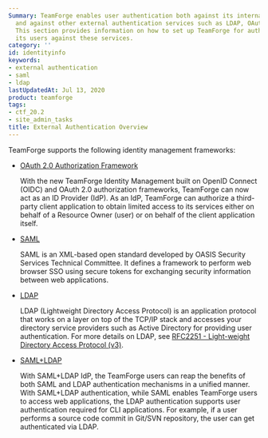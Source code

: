 ```yaml
---
Summary: TeamForge enables user authentication both against its internal database
  and against other external authentication services such as LDAP, OAuth, and SAML.
  This section provides information on how to set up TeamForge for authenticating
  its users against these services.
category: ''
id: identityinfo
keywords:
- external authentication
- saml
- ldap
lastUpdatedAt: Jul 13, 2020
product: teamforge
tags:
- ctf_20.2
- site_admin_tasks
title: External Authentication Overview
---
```


TeamForge supports the following identity management frameworks: 

* [OAuth 2.0 Authorization Framework](./teamforgeoauth)

  With the new TeamForge Identity Management built on OpenID Connect (OIDC) and OAuth 2.0 authorization frameworks, TeamForge can now act as an ID Provider (IdP). As an IdP, TeamForge can authorize a third-party client application to obtain limited access to its services either on behalf of a Resource Owner (user) or on behalf of the client application itself.
* [SAML](./saml)

  SAML is an XML-based open standard developed by OASIS Security Services Technical Committee. It defines a framework to perform web browser SSO using secure tokens for exchanging security information between web applications.
* [LDAP](./ldap-authentication)

  LDAP (Lightweight Directory Access Protocol) is an application protocol that works on a layer on top of the TCP/IP stack and accesses your directory service providers such as Active Directory for providing user authentication. For more details on LDAP, see [RFC2251 - Light-weight Directory Access Protocol (v3)](https://datatracker.ietf.org/doc/rfc2251/).
* [SAML+LDAP](./saml-ldap-authentication)

  With SAML+LDAP IdP, the TeamForge users can reap the benefits of both SAML and LDAP authentication mechanisms in a unified manner. With SAML+LDAP authentication, while SAML enables TeamForge users to access web applications, the LDAP authentication supports user authentication required for CLI applications. For example, if a user performs a source code commit in Git/SVN repository, the user can get authenticated via LDAP.
